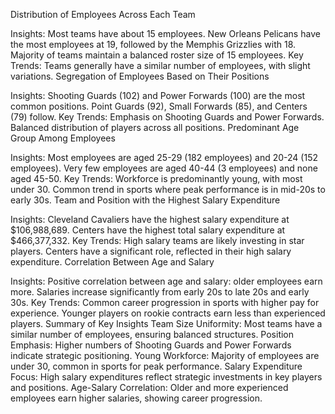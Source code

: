 Distribution of Employees Across Each Team

Insights:
Most teams have about 15 employees.
New Orleans Pelicans have the most employees at 19, followed by the Memphis Grizzlies with 18.
Majority of teams maintain a balanced roster size of 15 employees.
Key Trends:
Teams generally have a similar number of employees, with slight variations.
Segregation of Employees Based on Their Positions

Insights:
Shooting Guards (102) and Power Forwards (100) are the most common positions.
Point Guards (92), Small Forwards (85), and Centers (79) follow.
Key Trends:
Emphasis on Shooting Guards and Power Forwards.
Balanced distribution of players across all positions.
Predominant Age Group Among Employees

Insights:
Most employees are aged 25-29 (182 employees) and 20-24 (152 employees).
Very few employees are aged 40-44 (3 employees) and none aged 45-50.
Key Trends:
Workforce is predominantly young, with most under 30.
Common trend in sports where peak performance is in mid-20s to early 30s.
Team and Position with the Highest Salary Expenditure

Insights:
Cleveland Cavaliers have the highest salary expenditure at $106,988,689.
Centers have the highest total salary expenditure at $466,377,332.
Key Trends:
High salary teams are likely investing in star players.
Centers have a significant role, reflected in their high salary expenditure.
Correlation Between Age and Salary

Insights:
Positive correlation between age and salary: older employees earn more.
Salaries increase significantly from early 20s to late 20s and early 30s.
Key Trends:
Common career progression in sports with higher pay for experience.
Younger players on rookie contracts earn less than experienced players.
Summary of Key Insights
Team Size Uniformity: Most teams have a similar number of employees, ensuring balanced structures.
Position Emphasis: Higher numbers of Shooting Guards and Power Forwards indicate strategic positioning.
Young Workforce: Majority of employees are under 30, common in sports for peak performance.
Salary Expenditure Focus: High salary expenditures reflect strategic investments in key players and positions.
Age-Salary Correlation: Older and more experienced employees earn higher salaries, showing career progression.





